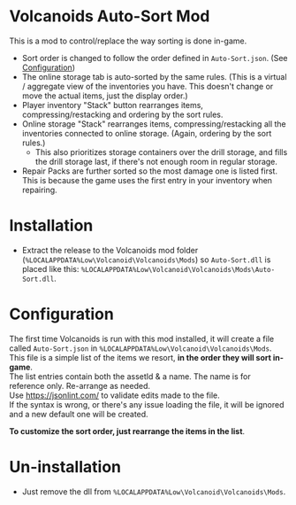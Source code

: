 ﻿# Volcanoids Auto-Sort Mod
This is a mod to control/replace the way sorting is done in-game.

- Sort order is changed to follow the order defined in `Auto-Sort.json`. (See [Configuration](#Configuration))
- The online storage tab is auto-sorted by the same rules. (This is a virtual / aggregate view of the inventories you have. This doesn't change or move the actual items, just the display order.)
- Player inventory "Stack" button rearranges items, compressing/restacking and ordering by the sort rules.
- Online storage "Stack" rearranges items, compressing/restacking all the inventories connected to online storage. (Again, ordering by the sort rules.)
  - This also prioritizes storage containers over the drill storage, and fills the drill storage last, if there's not enough room in regular storage.
- Repair Packs are further sorted so the most damage one is listed first. This is because the game uses the first entry in your inventory when repairing.

# Installation
- Extract the release to the Volcanoids mod folder (`%LOCALAPPDATA%Low\Volcanoid\Volcanoids\Mods`) so `Auto-Sort.dll` is placed like this: `%LOCALAPPDATA%Low\Volcanoid\Volcanoids\Mods\Auto-Sort.dll`.

# Configuration
The first time Volcanoids is run with this mod installed, it will create a file called `Auto-Sort.json` in `%LOCALAPPDATA%Low\Volcanoid\Volcanoids\Mods`.<br>
This file is a simple list of the items we resort, **in the order they will sort in-game**.<br>
The list entries contain both the assetId & a name. The name is for reference only. Re-arrange as needed.<br>
Use https://jsonlint.com/ to validate edits made to the file.<br>
If the syntax is wrong, or there's any issue loading the file, it will be ignored and a new default one will be created.

**To customize the sort order, just rearrange the items in the list**.

# Un-installation
- Just remove the dll from `%LOCALAPPDATA%Low\Volcanoid\Volcanoids\Mods`.